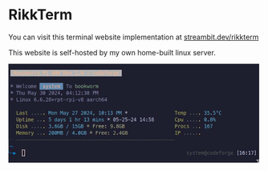 # RikkTerm

You can visit this terminal website implementation at [streambit.dev/rikkterm](https://www.streambit.dev/rikkterm)

This website is self-hosted by my own home-built linux server.

<img src="./resources/images/debian_machine.jpg" alt="a debian server presented on a terminal" style="width:500px;"/>
